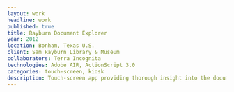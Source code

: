 ```yaml
---
layout: work
headline: work
published: true
title: Rayburn Document Explorer
year: 2012
location: Bonham, Texas U.S.
client: Sam Rayburn Library & Museum
collaborators: Terra Incognita
technologies: Adobe AIR, ActionScript 3.0
categories: touch-screen, kiosk
description: Touch-screen app providing thorough insight into the documents and photos of Sam Rayburn
---
```

